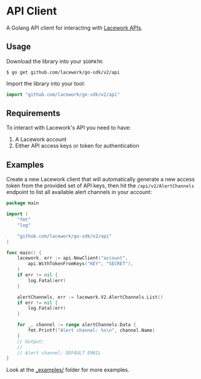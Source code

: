 # API Client

A Golang API client for interacting with [Lacework APIs](https://docs.lacework.net/api/about-the-lacework-api).

## Usage

Download the library into your `$GOPATH`:

    $ go get github.com/lacework/go-sdk/v2/api

Import the library into your tool:

```go
import "github.com/lacework/go-sdk/v2/api"
```

## Requirements

To interact with Lacework's API you need to have:

1. A Lacework account
2. Either API access keys or token for authentication

## Examples

Create a new Lacework client that will automatically generate a new access token
from the provided set of API keys, then hit the `/api/v2/AlertChannels` endpoint
to list all available alert channels in your account:
```go
package main

import (
	"fmt"
	"log"

	"github.com/lacework/go-sdk/v2/api"
)

func main() {
	lacework, err := api.NewClient("account",
		api.WithTokenFromKeys("KEY", "SECRET"),
	)
	if err != nil {
		log.Fatal(err)
	}

	alertChannels, err := lacework.V2.AlertChannels.List()
	if err != nil {
		log.Fatal(err)
	}

	for _, channel := range alertChannels.Data {
		fmt.Printf("Alert channel: %s\n", channel.Name)
	}
	// Output:
	//
	// Alert channel: DEFAULT EMAIL
}
```

Look at the [_examples/](_examples/) folder for more examples.
